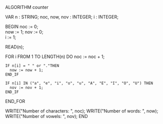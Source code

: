 ALGORITHM counter

VAR
  n : STRING;
  noc, now, nov : INTEGER;
  i : INTEGER;

BEGIN
  noc := 0;  
  now := 1;
  nov := 0;  
  i := 1;
  
  READ(n);
  
  FOR i FROM 1 TO LENGTH(n) DO
    noc := noc + 1;
    
    IF n[i] = " " or "."THEN
      now := now + 1;
    END_IF
    
    IF n[i] IN ("a", "e", "i", "o", "u", "A", "E", "I", "O", "U") THEN
      nov := nov + 1;
    END_IF
  END_FOR
  
  WRITE("Number of characters: ", noc);
  WRITE("Number of words: ", now);
  WRITE("Number of vowels: ", nov);
END
